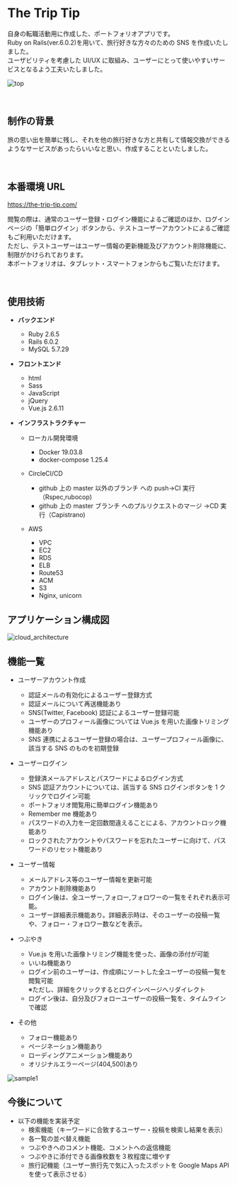# The Trip Tip

自身の転職活動用に作成した、ポートフォリオアプリです。<br>
Ruby on Rails(ver.6.0.2)を用いて、旅行好きな方々のための SNS を作成いたしました。<br>
ユーザビリティを考慮した UI/UX に取組み、ユーザーにとって使いやすいサービスとなるよう工夫いたしました。<br>

![top](https://user-images.githubusercontent.com/54778335/79400349-f0e1ce00-7fc0-11ea-9135-945c6dc9a590.png)

<br>

## 制作の背景

旅の思い出を簡単に残し、それを他の旅行好きな方と共有して情報交換ができるようなサービスがあったらいいなと思い、作成することといたしました。

<br>

## 本番環境 URL

https://the-trip-tip.com/<br>

閲覧の際は、通常のユーザー登録・ログイン機能によるご確認のほか、ログインページの「簡単ログイン」ボタンから、テストユーザーアカウントによるご確認もご利用いただけます。<br>
ただし、テストユーザーはユーザー情報の更新機能及びアカウント削除機能に、制限がかけられております。<br>
本ポートフォリオは、タブレット・スマートフォンからもご覧いただけます。

<br>

## 使用技術

- **バックエンド**

  - Ruby 2.6.5
  - Rails 6.0.2
  - MySQL 5.7.29

- **フロントエンド**

  - html
  - Sass
  - JavaScript
  - jQuery
  - Vue.js 2.6.11

- **インフラストラクチャー**

  - ローカル開発環境

    - Docker 19.03.8
    - docker-compose 1.25.4

  - CircleCI/CD

    - github 上の master 以外のブランチ への push→CI 実行（Rspec,rubocop)
    - github 上の master ブランチ へのプルリクエストのマージ →CD 実行（Capistrano)

  - AWS
    - VPC
    - EC2
    - RDS
    - ELB
    - Route53
    - ACM
    - S3
    - Nginx, unicorn

## アプリケーション構成図

![cloud_architecture](https://user-images.githubusercontent.com/54778335/79449702-ae4ede80-801e-11ea-8ce2-6fdfb8ee39f7.png)

## 機能一覧

- ユーザーアカウント作成

  - 認証メールの有効化によるユーザー登録方式
  - 認証メールについて再送機能あり
  - SNS(Twitter, Facebook) 認証によるユーザー登録可能
  - ユーザーのプロフィール画像については Vue.js を用いた画像トリミング機能あり
  - SNS 連携によるユーザー登録の場合は、ユーザープロフィール画像に、該当する SNS のものを初期登録

- ユーザーログイン

  - 登録済メールアドレスとパスワードによるログイン方式
  - SNS 認証アカウントについては、該当する SNS ログインボタンを 1 クリックでログイン可能
  - ポートフォリオ閲覧用に簡単ログイン機能あり
  - Remember me 機能あり
  - パスワードの入力を一定回数間違えることによる、アカウントロック機能あり
  - ロックされたアカウントやパスワードを忘れたユーザーに向けて、パスワードのリセット機能あり

- ユーザー情報

  - メールアドレス等のユーザー情報を更新可能
  - アカウント削除機能あり
  - ログイン後は、全ユーザー,フォロー,フォロワーの一覧をそれぞれ表示可能。
  - ユーザー詳細表示機能あり。詳細表示時は、そのユーザーの投稿一覧や、フォロー・フォロワー数などを表示。

- つぶやき

  - Vue.js を用いた画像トリミング機能を使った、画像の添付が可能
  - いいね機能あり
  - ログイン前のユーザーは、作成順にソートした全ユーザーの投稿一覧を閲覧可能<br>
    ※ただし、詳細をクリックするとログインページへリダイレクト
  - ログイン後は、自分及びフォローユーザーの投稿一覧を、タイムラインで確認

- その他

  - フォロー機能あり
  - ページネーション機能あり
  - ローディングアニメーション機能あり
  - オリジナルエラーページ(404,500)あり

![sample1](https://user-images.githubusercontent.com/54778335/79520729-636eae80-8092-11ea-9749-f6e41d1f2b66.png)

## 今後について

- 以下の機能を実装予定
  - 検索機能（キーワードに合致するユーザー・投稿を検索し結果を表示）
  - 各一覧の並べ替え機能
  - つぶやきへのコメント機能、コメントへの返信機能
  - つぶやきに添付できる画像枚数を３枚程度に増やす
  - 旅行記機能（ユーザー旅行先で気に入ったスポットを Google Maps API を使って表示させる）
